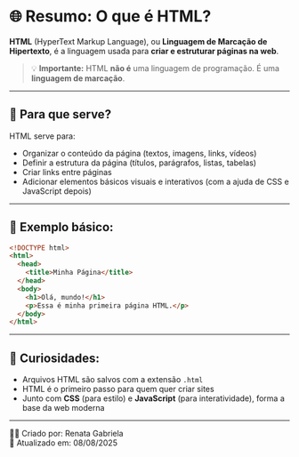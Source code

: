 # 🌐 Resumo: O que é HTML?

**HTML** (HyperText Markup Language), ou **Linguagem de Marcação de Hipertexto**, é a linguagem usada para **criar e estruturar páginas na web**.

> 💡 **Importante:** HTML **não é** uma linguagem de programação. É uma **linguagem de marcação**.

---

## 🧱 Para que serve?

HTML serve para:

- Organizar o conteúdo da página (textos, imagens, links, vídeos)
- Definir a estrutura da página (títulos, parágrafos, listas, tabelas)
- Criar links entre páginas
- Adicionar elementos básicos visuais e interativos (com a ajuda de CSS e JavaScript depois)

---

## 🧩 Exemplo básico:

```html
<!DOCTYPE html>
<html>
  <head>
    <title>Minha Página</title>
  </head>
  <body>
    <h1>Olá, mundo!</h1>
    <p>Essa é minha primeira página HTML.</p>
  </body>
</html>
```

---

## 📌 Curiosidades:

- Arquivos HTML são salvos com a extensão `.html`
- HTML é o primeiro passo para quem quer criar sites
- Junto com **CSS** (para estilo) e **JavaScript** (para interatividade), forma a base da web moderna

---

👩‍💻 Criado por: Renata Gabriela  
📅 Atualizado em: 08/08/2025

